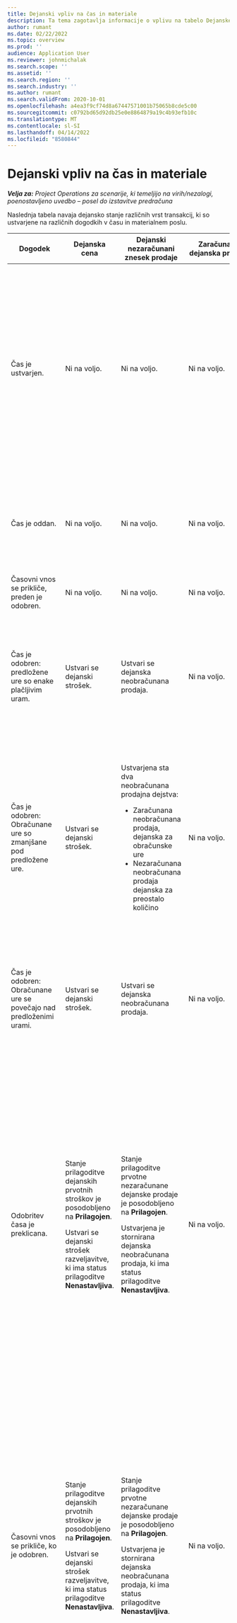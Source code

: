 ```yaml
---
title: Dejanski vpliv na čas in materiale
description: Ta tema zagotavlja informacije o vplivu na tabelo Dejanske vrednosti pri različnih dogodkih med življenjskim ciklom časovne in materialne dejavnosti v Microsoftu Dynamics 365 Project Operations.
author: rumant
ms.date: 02/22/2022
ms.topic: overview
ms.prod: ''
audience: Application User
ms.reviewer: johnmichalak
ms.search.scope: ''
ms.assetid: ''
ms.search.region: ''
ms.search.industry: ''
ms.author: rumant
ms.search.validFrom: 2020-10-01
ms.openlocfilehash: a4ea3f9cf74d8a67447571001b75065b8cde5c00
ms.sourcegitcommit: c0792bd65d92db25e0e8864879a19c4b93efb10c
ms.translationtype: MT
ms.contentlocale: sl-SI
ms.lasthandoff: 04/14/2022
ms.locfileid: "8580844"
---
```

# <a name="actuals-impact-in-a-time-and-materials-engagement"></a>Dejanski vpliv na čas in materiale

_**Velja za:** Project Operations za scenarije, ki temeljijo na virih/nezalogi, poenostavljeno uvedbo – posel do izstavitve predračuna_

Naslednja tabela navaja dejansko stanje različnih vrst transakcij, ki so ustvarjene na različnih dogodkih v času in materialnem poslu.

| Dogodek | Dejanska cena | Dejanski nezaračunani znesek prodaje | Zaračunana dejanska prodaja | Primer |
|---|---|---|---|---|
| Čas je ustvarjen. | Ni na voljo. | Ni na voljo. | Ni na voljo. | <p>Bob Kozack, iz organizacijske enote Fabrikam v ZDA, ki ima cenovno stopnjo 100 ameriških dolarjev (100 USD) na uro, dela na projektu, ki se imenuje "Namestitev armature v Adatumu." Za ta projekt je njegova pogodbena stopnja računa USD 200 na uro. Tukaj je vzorčni vnos časa Boba Kozaka:</p><p>Bob Kozack, 8 ur</p> |
| Čas je oddan. | Ni na voljo. | Ni na voljo. | Ni na voljo. | Za vnos časa se ustvari vrstica stroškovnega dnevnika in neobračunani prodajni dnevnik. Privzeta cena in stroškovna stopnja se vneseta v temeljnico. |
| Časovni vnos se prikliče, preden je odobren. | Ni na voljo. | Ni na voljo. | Ni na voljo. | |
| Čas je odobren: predložene ure so enake plačljivim uram. | Ustvari se dejanski strošek. | Ustvari se dejanska neobračunana prodaja. | Ni na voljo. | <p>Nova dejanska dejstva, ki so ustvarjena:</p><ul><li>**Dejanski strošek:** Bob Kozack, 8 ur, USD 800</li><li>**Dejanska neobračunana prodaja:** Bob Kozack, 8 ur, USD 1,600</li></ul> |
| Čas je odobren: Obračunane ure so zmanjšane pod predložene ure. | Ustvari se dejanski strošek. | <p>Ustvarjena sta dva neobračunana prodajna dejstva:</p><ul><li>Zaračunana neobračunana prodaja, dejanska za obračunske ure</li><li>Nezaračunana neobračunana prodaja dejanska za preostalo količino</li></ul> | Ni na voljo. | <p>Nova dejanska dejstva, ki so ustvarjena:</p><ul><li>**Dejanski strošek:** Bob Kozack, 8 ur, USD 800</li><li>**Dejanska neobračunana prodaja:** Bob Kozack, 6 ur, USD 1,200, *Plačljivo*</li><li>**Dejanska neobračunana prodaja:** Bob Kozack, 2 uri, USD 400, *Neplačljivo*</li></ul> |
| Čas je odobren: Obračunane ure se povečajo nad predloženimi urami. | Ustvari se dejanski strošek. | Ustvari se dejanska neobračunana prodaja. | Ni na voljo. | <p>Nova dejanska dejstva, ki so ustvarjena:</p><ul><li>**Dejanski strošek:** Bob Kozack, 8 ur, USD 800</li><li>**Dejanska neobračunana prodaja:** Bob Kozack, 10 ur, USD 2,000</li></ul> |
| Odobritev časa je preklicana. | <p>Stanje prilagoditve dejanskih prvotnih stroškov je posodobljeno na **Prilagojen**.</p><p>Ustvari se dejanski strošek razveljavitve, ki ima status prilagoditve **Nenastavljiva**.</p> | <p>Stanje prilagoditve prvotne nezaračunane dejanske prodaje je posodobljeno na **Prilagojen**.</p><p>Ustvarjena je stornirana dejanska neobračunana prodaja, ki ima status prilagoditve **Nenastavljiva**.</p> | Ni na voljo. | <p>Obstoječi dejanski podatki, ki so posodobljeni:</p><ul><li>**Dejanski strošek:** Bob Kozack, 8 ur, USD 800, *Prilagojen*</li><li>**Dejanska neobračunana prodaja:** Bob Kozack, 8 ur, USD 1,600, *Prilagojen*</li></ul><p>Novi dejanski podatki, ki so ustvarjeni za razveljavitev prejšnjega finančnega učinka:</p><ul><li>**Dejanski strošek:** Bob Kozack, (8 ur), (800 USD), *Nenastavljiva*</li><li>**Dejanska neobračunana prodaja:** Bob Kozack, (8 ur), (1600 USD), *Nenastavljiva*</li></ul> |
| Časovni vnos se prikliče, ko je odobren. | <p>Stanje prilagoditve dejanskih prvotnih stroškov je posodobljeno na **Prilagojen**.</p><p>Ustvari se dejanski strošek razveljavitve, ki ima status prilagoditve **Nenastavljiva**.</p> | <p>Stanje prilagoditve prvotne nezaračunane dejanske prodaje je posodobljeno na **Prilagojen**.</p><p>Ustvarjena je stornirana dejanska neobračunana prodaja, ki ima status prilagoditve **Nenastavljiva**.</p> | Ni na voljo. | <p>Obstoječi dejanski podatki, ki so posodobljeni:</p><ul><li>**Dejanski strošek:** Bob Kozack, 8 ur, USD 800, *Prilagojen*</li><li>**Dejanska neobračunana prodaja:** Bob Kozack, 8 ur, USD 1,600, *Prilagojen*</li></ul><p>Novi dejanski podatki, ki so ustvarjeni za razveljavitev prejšnjega finančnega učinka:</p><ul><li>**Dejanski strošek:** Bob Kozack, (8 ur), (800 USD), *Nenastavljiva*</li><li>**Dejanska neobračunana prodaja:** Bob Kozack, (8 ur), (1600 USD), *Nenastavljiva*</li></ul> |
| Pogodba je potrjena. | <p>Stanje prilagoditve starih dejanskih stroškov je posodobljeno na **Prilagojen**.</p><p>Ustvarijo se dejanski stroški odprave stroškov, ki imajo status prilagoditve **Nenastavljiva**.</p><p>Novi dejanski stroški se ustvarijo po ponovni oceni pogodbenih pravil.</p> | <p>Stanje prilagoditve starih nezaračunanih dejanskih prodajnih vrednosti je posodobljeno na **Prilagojen**.</p><p>Ustvarjeni so dejanski podatki stornira neobračunane prodaje, ki imajo status prilagoditve **Nenastavljiva**.</p><p>Po ponovni oceni pogodbenih pravil se ustvarijo nove neobračunane dejanske prodaje.</p> | Ni na voljo. | <p>Obstoječi dejanski podatki, ki so posodobljeni:</p><ul><li>**Dejanski strošek:** Bob Kozack, 8 ur, USD 800, *Prilagojen*</li><li>**Dejanska neobračunana prodaja:** Bob Kozack, 8 ur, USD 1,600, *Prilagojen*</li></ul><p>Novi dejanski podatki, ki so ustvarjeni za razveljavitev prejšnjega finančnega učinka:</p><ul><li>**Dejanski strošek:** Bob Kozack, (8 ur), (800 USD), *Nenastavljiva*</li><li>**Dejanska neobračunana prodaja:** Bob Kozack, (8 ur), (1600 USD), *Nenastavljiva*</li></ul><p>Novi dejanski podatki, ki so ustvarjeni za ponovno ovrednoteni finančni učinek:</p><ul><li>**Dejanski strošek:** Bob Kozack, 8 ur, USD 800</li><li>**Dejanska neobračunana prodaja:** Bob Kozack, 8 ur, USD 1,600</li></ul> |
| Ustvarjen je račun. | Ni na voljo. | Ni na voljo. | Ni na voljo. | |
| Račun je potrjen. Količina na podrobnosti v vrstici računa se ne spremeni glede na dejansko količino nezaračunane prodaje. | Ni na voljo. | <p>Stanje računa stare neobračunane dejanske prodaje je posodobljeno.</p><p>Ustvarjeni so dejanski podatki stornira neobračunane prodaje, ki imajo status prilagoditve **Nenastavljiva**. | Ustvari se obračunana dejanska prodaja. | <p>Obstoječe dejansko, ki ostane nespremenjeno:</p><ul><li>**Dejanski strošek:** Bob Kozack, 8 ur, USD 800</li></ul><p>Obstoječe dejansko, ki je posodobljeno:</p><ul><li>**Dejanska neobračunana prodaja:** Bob Kozack, 8 ur, USD 1,600, *Račun stranke objavljen*</li></ul>Novo dejansko stanje, ki je ustvarjeno za razveljavitev finančnega dela v teku (WIP):</p><ul><li>**Dejanska neobračunana prodaja:** Bob Kozack, (8 ur), (1.600 USD)</li></ul><p>Novo dejansko stanje, ki je ustvarjeno za beleženje obračunanih prodajnih vrednosti:</p><ul><li>**Dejanska zaračunana prodaja:** Bob Kozack, 8 ur, USD 1,600</li></ul> |
| Račun je potrjen, ko se količina v detajlu vrstice računa zmanjša od količine na dejanski nezaračunani prodaji. | Ni na voljo. | <p>Stanje prilagoditve prvotnih nezaračunanih dejanskih prodaj je posodobljeno na **Prilagojen**.</p><p>Dejanski podatki o razveljavitvi neobračunane prodaje so ustvarjeni za izvirne neobračunane dejanske prodaje. Imajo prilagoditveni status **Nenastavljiva**.</p><p>Ustvarjena sta dva nova nezaračunana prodajna dejstva:</p><ul><li>Zaračunana neobračunana prodaja, dejanska za obračunske ure</li><li>Nezaračunana neobračunana prodaja dejanska za preostalo količino</li></ul><p>Dejanski podatki o razveljavitvi neobračunane prodaje so ustvarjeni za dve novi dejanski nezaračunani prodaji.</p> | <p>Ustvarita se dve zaračunani prodajni dejstvi:</p><ul><li>Zaračunana zaračunana prodaja, dejanska za obračunane ure</li><li>Neobračunana dejanska zaračunana prodaja za preostalo količino</li></ul> | <p>Obstoječe dejansko, ki ostane nespremenjeno:</p><ul><li>**Dejanski strošek:** Bob Kozack, 8 ur, USD 800</li></ul><p>Obstoječe dejansko, ki je posodobljeno:</p><ul><li>**Dejanska neobračunana prodaja:** Bob Kozack, 8 ur, USD 1,600, *Prilagojen*</li></ul><p>Novo dejansko stanje, ki je ustvarjeno za razveljavitev prejšnjega finančnega WIP:</p><ul><li>**Dejanska neobračunana prodaja:** Bob Kozack, (8 ur), (1600 USD), *Nenastavljiva*</li></ul><p>Novi dejanski podatki, ki so ustvarjeni za beleženje posodobljenega prodajnega WIP:</p><ul><li>**Dejanska neobračunana prodaja:** Bob Kozack, 6 ur, USD 1,200, *Plačljivo*</li><li>**Dejanska neobračunana prodaja:** Bob Kozack, 2 uri, USD 400, *Neplačljivo*</li></ul><p>Novi dejanski podatki, ki so ustvarjeni za razveljavitev posodobljenega prodajnega WIP:</p><ul><li>**Dejanska neobračunana prodaja:** Bob Kozack, (6 ur), (1.200 USD), *Plačljivo*</li><li>**Dejanska neobračunana prodaja:** Bob Kozack, (2 uri), (400 USD), *Neplačljivo*</li></ul><p>Nove dejanske vrednosti, ki so ustvarjene za beleženje zaračunanih prodajnih vrednosti:</p><ul><li>**Dejanska zaračunana prodaja:** Bob Kozack, 6 ur, USD 1,200, *Plačljivo*</li><li>**Dejanska zaračunana prodaja:** Bob Kozack, 2 uri, USD 400, *Neplačljivo*</li></ul> |
| Račun je potrjen, ko se količina na detajlu vrstice računa poveča od količine na dejanski nezaračunani prodaji. | Ni na voljo. | <p>Stanje prilagoditve prvotnih nezaračunanih dejanskih prodaj je posodobljeno na **Prilagojen**.</p><p>Dejanski podatki o razveljavitvi neobračunane prodaje so ustvarjeni za izvirne neobračunane dejanske prodaje. Imajo prilagoditveni status **Nenastavljiva**.</p><p>Za novo količino so ustvarjeni novi neobračunani prodajni podatki.</p><p>Razveljavitev neobračunane dejanske prodaje se ustvari za nove neobračunane dejanske prodaje.</p> | Za novo količino so ustvarjeni obračunani dejanski podatki o prodaji. | <p>Obstoječe dejansko, ki ostane nespremenjeno:</p><ul><li>**Dejanski strošek:** Bob Kozack, 8 ur, USD 800</li></ul><p>Obstoječe dejansko, ki je posodobljeno:</p><ul><li>**Dejanska neobračunana prodaja:** Bob Kozack, 8 ur, USD 1,600, *Prilagojen*</li></ul><p>Novo dejansko stanje, ki je ustvarjeno za razveljavitev prejšnjega finančnega WIP:</p><ul><li>**Dejanska neobračunana prodaja:** Bob Kozack, (8 ur), (1600 USD), *Nenastavljiva*</li></ul><p>Novo dejansko stanje, ki je ustvarjeno za beleženje posodobljenega prodajnega WIP:</p><ul><li>**Dejanska neobračunana prodaja:** Bob Kozack, 10 ur, USD 2,000, *Plačljivo*</li></ul><p>Novo dejansko stanje, ki je ustvarjeno za razveljavitev posodobljenega prodajnega WIP:</p><ul><li>**Dejanska neobračunana prodaja:** Bob Kozack, (10 ur), (2000 USD), *Plačljivo*, *·*</li></ul><p>Novo dejansko stanje, ki je ustvarjeno za beleženje obračunanih prodajnih vrednosti:</p><ul><li>**Dejanska zaračunana prodaja:** Bob Kozack, 10 ur, USD 2,000, *Plačljivo*</li></ul> |
| Račun se popravi tako, da se zmanjša zaračunana količina ali cena. | Ni na voljo. | <p>Ustvarjena sta dva neobračunana prodajna dejstva:</p><ul><li>Zaračunana nezaračunana prodaja, dejanska za količino na popravnem računu</li><li>Zaračunana neobračunana dejanska prodaja za preostalo količino</li></ul><p>Dejanski podatki o razveljavitvi neobračunane prodaje so ustvarjeni za dve novi dejanski nezaračunani prodaji.</p> | <p>Ustvarjene so dejanske prodajne vrednosti zaračunane prodaje.</p><p>Za novo količino so ustvarjene nove zaračunane dejanske prodaje. | <p>Obstoječe dejanske vrednosti, ki ostanejo nespremenjene:</p><ul><li>**Dejanski strošek:** Bob Kozack, 8 ur, USD 800</li><li>**Dejanska neobračunana prodaja:** Bob Kozack, 8 ur, USD 1,600, *Račun stranke objavljen*</li><li>**Dejanska neobračunana prodaja:** Bob Kozack, (8 ur), (1.600 USD)</li></ul><p>Obstoječe dejansko, ki je posodobljeno:</p><ul><li>**Dejanska zaračunana prodaja:** Bob Kozack, (8 ur), (1.600 USD) *Prilagojen*</li></ul><p>Novo dejansko stanje, ki je ustvarjeno za razveljavitev prejšnjih zaračunanih prodajnih vrednosti:</p><ul><li>**Dejanska zaračunana prodaja:** Bob Kozack, (8 ur), (1.600 USD) *Nenastavljiva*</li></ul><p>Nove dejanske vrednosti, ki so ustvarjene za beleženje popravljenega prodajnega WIP:</p><ul><li>**Dejanska neobračunana prodaja:** Bob Kozack, 6 ur, USD 1,200, *Plačljivo*, *stranke objavljen*</li><li>**Dejanska neobračunana prodaja:** Bob Kozack, 2 uri, USD 400, *Plačljivo*</li></ul><p>Novo dejansko stanje, ki je ustvarjeno za razveljavitev popravljenega prodajnega WIP:</p><ul><li>**Dejanska neobračunana prodaja:** Bob Kozack, (6 ur), (1.200 USD), *Plačljivo*, *·*</li></ul><p>Novo dejansko stanje, ki je ustvarjeno za beleženje popravljenih zaračunanih prodajnih vrednosti:</p><ul><li>**Dejanska zaračunana prodaja:** Bob Kozack, 6 ur, USD 1,200, *Plačljivo*</li></ul> |
| Račun se popravi tako, da se poveča zaračunana količina ali cena. | Ni na voljo. | <p>Za novo količino so ustvarjene nove neobračunane dejanske prodaje.</p> <p>Razveljavitev neobračunane dejanske prodaje se ustvari za nove neobračunane dejanske prodaje.</p> | <p>Ustvarjene so dejanske prodajne vrednosti zaračunane prodaje.</p>Za novo količino so ustvarjene nove zaračunane dejanske prodaje.</p> | <p>Obstoječe dejanske vrednosti, ki ostanejo nespremenjene:</p><ul><li>**Dejanski strošek:** Bob Kozack, 8 ur, USD 800</li><li>**Dejanska neobračunana prodaja:** Bob Kozack, 8 ur, USD 1,600, *Račun stranke objavljen*</li><li>**Dejanska neobračunana prodaja:** Bob Kozack, (8 ur), (1.600 USD)</li></ul><p>Obstoječe dejansko, ki je posodobljeno:</p><ul><li>**Dejanska zaračunana prodaja:** Bob Kozack, (8 ur), (1.600 USD) *Prilagojen*</li></ul><p>Novo dejansko stanje, ki je ustvarjeno za razveljavitev prejšnjih zaračunanih prodajnih vrednosti:</p><ul><li>**Dejanska zaračunana prodaja:** Bob Kozack, (8 ur), (1.600 USD) *Nenastavljiva*</li></ul><p>Novo dejansko stanje, ki je ustvarjeno za beleženje popravljenega prodajnega WIP:</p><ul><li>**Dejanska neobračunana prodaja:** Bob Kozack, 10 ur, USD 2,000, *Plačljivo*, *stranke objavljen*</li></ul><p>Novo dejansko stanje, ki je ustvarjeno za razveljavitev popravljenega prodajnega WIP:</p><ul><li>**Dejanska neobračunana prodaja:** Bob Kozack, (10 ur), (2000 USD), *Plačljivo*</li></ul><p>Novo dejansko stanje, ki je ustvarjeno za beleženje popravljenih zaračunanih prodajnih vrednosti:</p><ul><li>**Dejanska zaračunana prodaja:** Bob Kozack, 10 ur, USD 2,000, *Plačljivo*</li></ul> |

[!INCLUDE[footer-include](../includes/footer-banner.md)]
